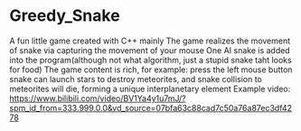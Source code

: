 # Greedy_Snake
A fun little game created with C++ mainly
The game realizes the movement of snake via capturing the movement of your mouse
One AI snake is added into the program(although not what algorithm, just a stupid snake taht looks for food)
The game content is rich, for example: press the left mouse button snake can launch stars to destroy meteorites, and snake collision to meteorites will die, forming a unique interplanetary element
Example video: https://www.bilibili.com/video/BV1Ya4y1u7mJ/?spm_id_from=333.999.0.0&vd_source=07bfa63c88cad7c50a76a87ec3df4278
